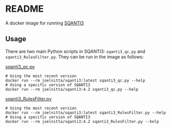 # README

A docker image for running [SQANTI3](https://github.com/ConesaLab/SQANTI3)

## Usage

There are two main Python scripts in SQANTI3: `sqanti3_qc.py` and `sqanti3_RulesFilter.py`. They can be run in the image as follows:

[sqanti3_qc.py](https://github.com/ConesaLab/SQANTI3#running-sqanti3-quality-control-script)

```
# Using the most recent version
docker run --rm joelnitta/sqanti3:latest sqanti3_qc.py --help
# Using a specific version of SQANTI3
docker run --rm joelnitta/sqanti3:4.2 sqanti3_qc.py --help
```

[sqanti3_RulesFilter.py](https://github.com/ConesaLab/SQANTI3#filtering-isoforms-using-sqanti3-output-and-a-pre-defined-rules)

```
# Using the most recent version
docker run --rm joelnitta/sqanti3:latest sqanti3_RulesFilter.py --help
# Using a specific version of SQANTI3
docker run --rm joelnitta/sqanti3:4.2 sqanti3_RulesFilter.py --help
```
